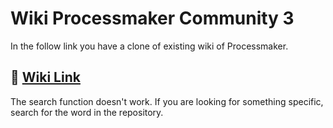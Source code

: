 # Wiki Processmaker Community 3

In the follow link you have a clone of existing wiki of Processmaker.




## 🔗 [Wiki Link](https://blaijor.github.io/Processmaker-Community-Edition/)

The search function doesn't work. If you are looking for something specific, search for the word in the repository.
